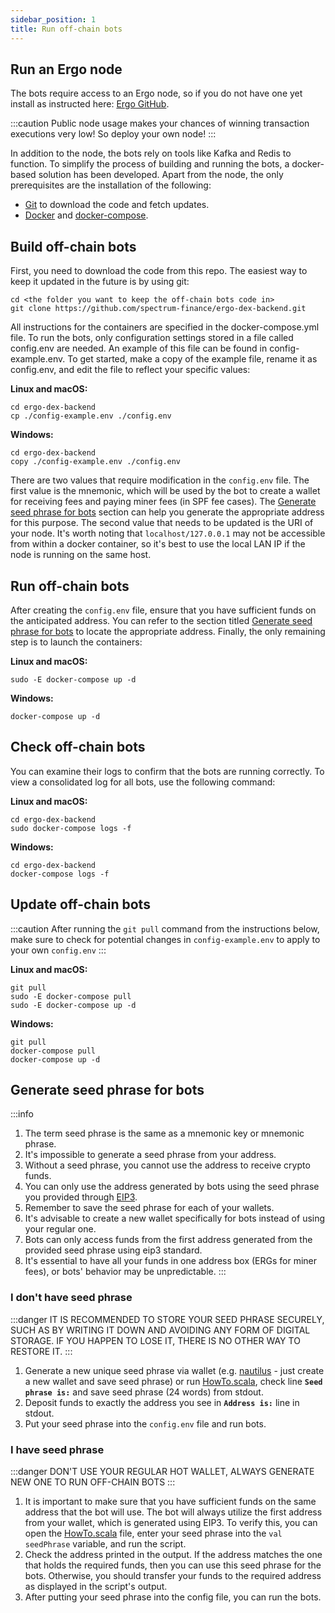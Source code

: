 ```yaml
---
sidebar_position: 1
title: Run off-chain bots
---
```


## Run an Ergo node

The bots require access to an Ergo node, so if you do not have one yet install as instructed here: [Ergo GitHub](https://github.com/ergoplatform/ergo).

:::caution
Public node usage makes your chances of winning transaction executions very low! 
So deploy your own node!
:::

In addition to the node, the bots rely on tools like Kafka and Redis to function. To simplify the process of building and running the bots, a docker-based solution has been developed. Apart from the node, the only prerequisites are the installation of the following:
- [Git](https://git-scm.com/) to download the code and fetch updates.
- [Docker](https://www.docker.com/get-started) and [docker-compose](https://docs.docker.com/compose/install/).

## Build off-chain bots

First, you need to download the code from this repo. The easiest way to keep it updated in the future is by using git:

```
cd <the folder you want to keep the off-chain bots code in>
git clone https://github.com/spectrum-finance/ergo-dex-backend.git
```

All instructions for the containers are specified in the docker-compose.yml file. To run the bots, only configuration settings stored in a file called config.env are needed. An example of this file can be found in config-example.env. To get started, make a copy of the example file, rename it as config.env, and edit the file to reflect your specific values:

**Linux and macOS:**

```
cd ergo-dex-backend
cp ./config-example.env ./config.env
```

**Windows:**

```
cd ergo-dex-backend
copy ./config-example.env ./config.env
```

There are two values that require modification in the `config.env` file. The first value is the mnemonic, which will be used by the bot to create a wallet for receiving fees and paying miner fees (in SPF fee cases). The [Generate seed phrase for bots](#generate-seed-phrase-for-bots) section can help you generate the appropriate address for this purpose. The second value that needs to be updated is the URI of your node. It's worth noting that `localhost/127.0.0.1` may not be accessible from within a docker container, so it's best to use the local LAN IP if the node is running on the same host.

## Run off-chain bots

After creating the `config.env` file, ensure that you have sufficient funds on the anticipated address. You can refer to the section titled [Generate seed phrase for bots](#generate-seed-phrase-for-bots) to locate the appropriate address. Finally, the only remaining step is to launch the containers:

**Linux and macOS:**

```
sudo -E docker-compose up -d
```

**Windows:**

```
docker-compose up -d
```

## Check off-chain bots

You can examine their logs to confirm that the bots are running correctly. To view a consolidated log for all bots, use the following command:

**Linux and macOS:**

```
cd ergo-dex-backend
sudo docker-compose logs -f
```

**Windows:**

```
cd ergo-dex-backend
docker-compose logs -f
```

## Update off-chain bots

:::caution
After running the `git pull` command from the instructions below, make sure to check for potential changes in `config-example.env` to apply to your own `config.env`
:::

**Linux and macOS:**

```
git pull
sudo -E docker-compose pull
sudo -E docker-compose up -d
```

**Windows:**

```
git pull
docker-compose pull
docker-compose up -d
```

## Generate seed phrase for bots

:::info
1. The term seed phrase is the same as a mnemonic key or mnemonic phrase.
2. It's impossible to generate a seed phrase from your address.
3. Without a seed phrase, you cannot use the address to receive crypto funds.
4. You can only use the address generated by bots using the seed phrase you provided through [EIP3](https://github.com/ergoplatform/eips/blob/master/eip-0003.md).
5. Remember to save the seed phrase for each of your wallets. 
6. It's advisable to create a new wallet specifically for bots instead of using your regular one.
7. Bots can only access funds from the first address generated from the provided seed phrase using eip3 standard.
8. It's essential to have all your funds in one address box (ERGs for miner fees), or bots' behavior may be unpredictable.
:::

### I don't have seed phrase

:::danger
IT IS RECOMMENDED TO STORE YOUR SEED PHRASE SECURELY, SUCH AS BY WRITING IT DOWN AND AVOIDING ANY FORM OF DIGITAL STORAGE. IF YOU HAPPEN TO LOSE IT, THERE IS NO OTHER WAY TO RESTORE IT.
:::

1. Generate a new unique seed phrase via wallet (e.g. [nautilus](https://chrome.google.com/webstore/detail/nautilus-wallet/gjlmehlldlphhljhpnlddaodbjjcchai) - just create a new wallet and save seed phrase) or run [HowTo.scala](https://github.com/spectrum-finance/ergo-dex-backend/blob/master/modules/amm-executor/src/test/scala/org/ergoplatfrom/dex/executor/amm/HowTo.scala), check line **`Seed phrase is:`** and save seed phrase (24 words) from stdout.
2. Deposit funds to exactly the address you see in **`Address is:`** line in stdout.
3. Put your seed phrase into the `config.env` file and run bots.

### I have seed phrase

:::danger
DON'T USE YOUR REGULAR HOT WALLET, ALWAYS GENERATE NEW ONE TO RUN OFF-CHAIN BOTS
:::

1. It is important to make sure that you have sufficient funds on the same address that the bot will use. The bot will always utilize the first address from your wallet, which is generated using EIP3. To verify this, you can open the [HowTo.scala](https://github.com/spectrum-finance/ergo-dex-backend/blob/master/modules/amm-executor/src/test/scala/org/ergoplatfrom/dex/executor/amm/HowTo.scala) file, enter your seed phrase into the `val seedPhrase` variable, and run the script.
2. Check the address printed in the output. If the address matches the one that holds the required funds, then you can use this seed phrase for the bots. Otherwise, you should transfer your funds to the required address as displayed in the script's output.
3. After putting your seed phrase into the config file, you can run the bots.
